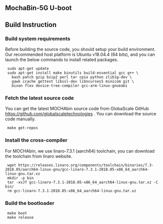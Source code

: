 ## MochaBin-5G U-boot

## Build Instruction

### Build system requirements

Before building the source code, you should setup your build environment. 
Our recommended host platform is Ubuntu v18.04.4 (64 bits), and you can launch the below commands to install related packages.

     sudo apt-get update
     sudo apt-get install make binutils build-essential gcc g++ \
       bash patch gzip bzip2 perl tar cpio python zlib1g-dev \
       gawk ccache gettext libssl-dev libncurses5 minicom git \
       bison flex device-tree-compiler gcc-arm-linux-gnueabi

### Fetch the latest source code

You can get the latest MOCHAbin source code from GlobaScale GitHub https://github.com/globalscaletechnologies . 
You can download the source code manually.

     make get-repos

### Install the cross-compiler

For MOCHAbin, we use linaro-7.3.1 (aarch64) toolchain, you can download the toolchain from linaro website.

     wget https://releases.linaro.org/components/toolchain/binaries/7.3-2018.05/aarch64-linux-gnu/gcc-linaro-7.3.1-2018.05-x86_64_aarch64-linux-gnu.tar.xz
     mkdir -p bin
     tar -xvJf gcc-linaro-7.3.1-2018.05-x86_64_aarch64-linux-gnu.tar.xz -C bin/
     rm gcc-linaro-7.3.1-2018.05-x86_64_aarch64-linux-gnu.tar.xz

### Build the bootloader

     make boot
     make release

